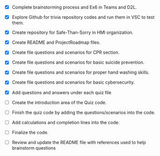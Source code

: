- [x] Complete brainstorming process and Ex6 in Teams and D2L.
- [x] Explore Github for trivia repository codes and run them in VSC to test them.
- [x] Create repository for Safe-Than-Sorry in HMI organization.
- [x] Create README and ProjectRoadmap files.
- [x] Create file questions and scenarios for CPR section.
- [x] Create file questions and scenarios for basic suicide prevention.
- [x] Create file questions and scenarios for proper hand washing skills.
- [x] Create file questions and scenarios for basic cybersecurity.
- [x] Add questions and answers under each quiz file
- [ ] Create the introduction area of the Quiz code.
- [ ] Finish the quiz code by adding the questions/scenarios into the code.
- [ ] Add calculations and completion lines into the code.
- [ ] Finalize the code.
- [ ] Review and update the README file with references used to help brainstorm questions
      
